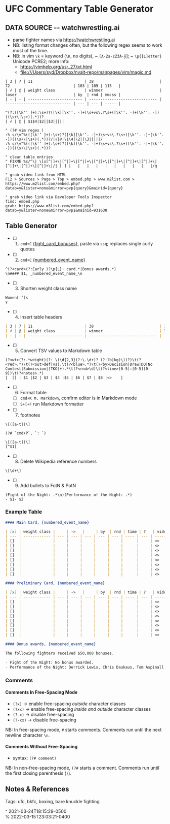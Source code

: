 # UFC Commentary Table Generator

## DATA SOURCE -- watchwrestling.ai

- parse fighter names via <https://watchwrestling.ai>
- NB: listing format changes often, but the following regex seems to work most of the time.
- NB: in vim `\k` = keyword (`\K`, no digits), ~ `[A-Za-zŽžÀ-ÿ`]; ~ `\p{[L]etter}` Unicode PCRE2; more info:
    - <https://vimhelp.org/usr_27.txt.html>
    - <file:///Users/syd/Dropbox/nvalt-repo/manpages/vim/magic.md>

```viml
| 3 | 7 | 11                       | 38                             | 72                            | 103 | 109 | 115   |
| √ | @ | weight class             | winner                         | loser                         | by  | rnd | mm:ss |
| - | - | ------------------------ | ------------------------------ | ----------------------------- | --- | --- | ----- |

^(?:([\k'’ ]+):\s+)?([\k][\k'’. -]+)\s+vs\.?\s+([\k'’. -]+[\k'’. -])((\s+\|\s+)(.*))?
| √ | @ | $1$4|$2||$3|||||

" (?# vim regex )
:% s/\v^%(([\k'’ ]+):\s+)?([\k][\k'’. -]+)\s+vs\.?\s+([\k'’. -]+[\k'’. -])((\s+\|\s+)(.*))?/|√|@|\1\4|\2||\3|||||/
:% s/\v^%(([\k'’ ]+):\s+)?([\k][\k'’. -]+)\s+vs\.?\s+([\k'’. -]+[\k'’. -])((\s+\|\s+)(.*))?

" clear table entries
" FIXME %s/^\| \[x[^|]+\|[^|]+\|[^|]+\|[^|]+\|[^|]+\|[^|]+\|[^|]+\|[^|]+\|[^|]+\|[^|]+\|/| [ ] |   |   |   |   |   |   |   |   |   |/g

" grab video link from HTML
F12 > Sources > Page > Top > embed.php > www.m2list.com >
https://www.m2list.com/embed.php?datab=y&lister=none&mirror=pvp{query}&mainid={query}

" grab video link via Developer Tools Inspector
find: embed.php
grab: https://www.m3list.com/embed.php?datab=y&lister=none&mirror=pvp1&mainid=931630
```
## Table Generator

- [ ] 1. `cmd+C` [{fight_card_bonuses}][1], paste via `ssq`; replaces single curly quotes
- [ ] 2. `cmd+C` [{numbered_event_name}][1]

```regexp - add Markdown headers
^(?<card>(?:Early )?\p{L}+ card.*|Bonus awards.*)
\n#### $1, _numbered_event_name_\n
```

- [ ] 3. Shorten weight class name

```regexp - abbv
Women['’]s 
♀
```

- [ ] 4. Insert table headers

```markdown - table headers & column index numbers
| 3 | 7 | 11                       | 38                             | 72                            | 103 | 109 | 115   |
| √ | @ | weight class             | winner                         | loser                         | by  | rnd | mm:ss |
| - | - | ------------------------ | ------------------------------ | ----------------------------- | --- | --- | ----- |
```

- [ ] 5. Convert TSV values to Markdown table

```regexp - tsv2md
(?<wt>(?:.*weight)(?: \(\d{2,3}(?:\.\d+)? (?:lb|kg)\))?)\t(?<red>.*)\t(?<out>def|vs).\t(?<blue>.*)\t(?<by>Decision|Draw|DQ|No Contest|Submission|[TKO]+).*\t(?<rnd>\d)\t(?<time>[0-5]:[0-5][0-9])\t(?<notes>.*)
|  [] | $1 |$2 | $3 | $4 |$5 | $6 | $7 | $8 |<>    |
```

- [ ] 6. Format table
  - [ ] `cmd+K M, Markdown`, confirm editor is in Markdown mode
  - [ ] `S+[+F` run Markdown formatter

- [ ] 7. footnotes

```regexp - update footnotes
\[([a-t])\] 

(?# `cmd+P`, `: `) 

\[([a-t])\] 
[^$1] 
```

- [ ] 8. Delete Wikipedia reference numbers

```regexp
\[\d+\]
```

- [ ] 9. Add bullets to FotN & PotN

```regexp
(Fight of the Night: .*\n)(Performance of the Night: .*)
- $1- $2
```

### Example Table

```md
#### Main Card, {numbered_event_name}

| [x] | weight class |     | ->   |     | by  | rnd | time | ?   | video |
| --- | ------------ | --- | --- | --- | --- | --- | ---- | --- | ----- |
| []  |              |     |     |     |     |     |      |     | <>    |
| []  |              |     |     |     |     |     |      |     | <>    |
| []  |              |     |     |     |     |     |      |     | <>    |
| []  |              |     |     |     |     |     |      |     | <>    |
| []  |              |     |     |     |     |     |      |     | <>    |
| []  |              |     |     |     |     |     |      |     | <>    |
| []  |              |     |     |     |     |     |      |     | <>    |
| []  |              |     |     |     |     |     |      |     | <>    |

#### Preliminary Card, {numbered_event_name}

| [x] | weight class |     | ->   |     | by  | rnd | time | ?   | video |
| --- | ------------ | --- | --- | --- | --- | --- | ---- | --- | ----- |
| []  |              |     |     |     |     |     |      |     | <>    |
| []  |              |     |     |     |     |     |      |     | <>    |
| []  |              |     |     |     |     |     |      |     | <>    |
| []  |              |     |     |     |     |     |      |     | <>    |
| []  |              |     |     |     |     |     |      |     | <>    |
| []  |              |     |     |     |     |     |      |     | <>    |
| []  |              |     |     |     |     |     |      |     | <>    |
| []  |              |     |     |     |     |     |      |     | <>    |

#### Bonus awards, {numbered_event_name}

The following fighters received $50,000 bonuses.

- Fight of the Night: No bonus awarded.
- Performance of the Night: Derrick Lewis, Chris Daukaus, Tom Aspinall and Aiemann Zahabi
```

### Comments

#### Comments In Free-Spacing Mode

- `(?x)`   -> enable free-spacing _outside_ character classes
- `(?xx)`  -> enable free-spacing _inside and outside_ character classes
- `(?-x)`  -> disable free-spacing
- `(?-xx)` -> disable free-spacing

NB: In free-spacing mode, `#` starts comments. Comments run until the next newline character `\n`.

#### Comments Without Free-Spacing

- syntax: `(?# comment)`

NB: In non-free-spacing mode, `(?#` starts a comment. Comments run until the first closing parenthesis (`)`).

## Notes & References

Tags: ufc, bkfc, boxing, bare knuckle fighting

^ 2021-03-24T18:15:29-0500\
% 2022-03-15T23:03:21-0400

<!-- SOURCES & RESOURCES -->

[1]: https://en.wikipedia.org/wiki/List_of_UFC_events "List of UFC events - Wikipedia"
[2]: https://watchwrestling.in/sports/ufc/ "UFC Archives"
[3]: https://www.fullfight.video/ "MMAshare Full Fights"
[4]: https://www.regular-expressions.info/freespacing.html "Make Your Regular Expressions Easier to Read"

